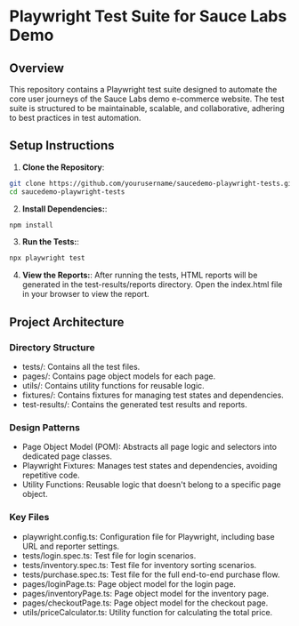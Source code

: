 # Playwright Test Suite for Sauce Labs Demo

## Overview

This repository contains a Playwright test suite designed to automate the core user journeys of the Sauce Labs demo e-commerce website. The test suite is structured to be maintainable, scalable, and collaborative, adhering to best practices in test automation.

## Setup Instructions

1. **Clone the Repository**:

```bash
git clone https://github.com/yourusername/saucedemo-playwright-tests.git
cd saucedemo-playwright-tests
```
2. **Install Dependencies:**:

```bash
npm install
```
3. **Run the Tests:**:

```bash
npx playwright test
```
4. **View the Reports:**:
After running the tests, HTML reports will be generated in the test-results/reports directory. Open the index.html file in your browser to view the report.

## Project Architecture
### Directory Structure
- tests/: Contains all the test files.
- pages/: Contains page object models for each page.
- utils/: Contains utility functions for reusable logic.
- fixtures/: Contains fixtures for managing test states and dependencies.
- test-results/: Contains the generated test results and reports.

### Design Patterns
- Page Object Model (POM): Abstracts all page logic and selectors into dedicated page classes.
- Playwright Fixtures: Manages test states and dependencies, avoiding repetitive code.
- Utility Functions: Reusable logic that doesn't belong to a specific page object.

### Key Files
- playwright.config.ts: Configuration file for Playwright, including base URL and reporter settings.
- tests/login.spec.ts: Test file for login scenarios.
- tests/inventory.spec.ts: Test file for inventory sorting scenarios.
- tests/purchase.spec.ts: Test file for the full end-to-end purchase flow.
- pages/loginPage.ts: Page object model for the login page.
- pages/inventoryPage.ts: Page object model for the inventory page.
- pages/checkoutPage.ts: Page object model for the checkout page.
- utils/priceCalculator.ts: Utility function for calculating the total price.